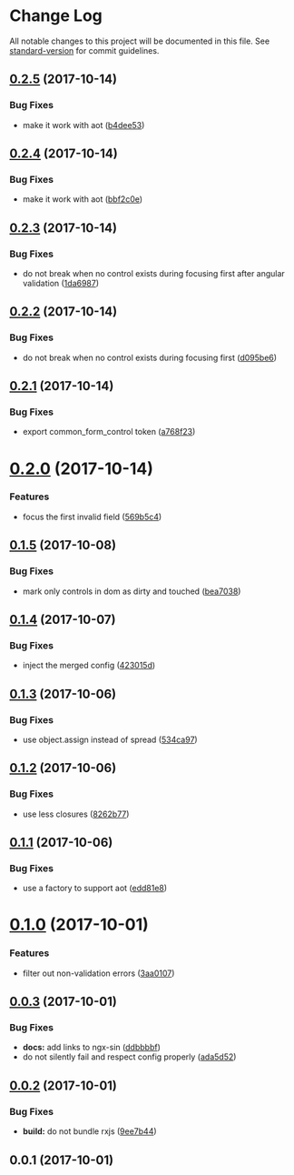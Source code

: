 # Change Log

All notable changes to this project will be documented in this file. See [standard-version](https://github.com/conventional-changelog/standard-version) for commit guidelines.

<a name="0.2.5"></a>
## [0.2.5](https://github.com/lazarljubenovic/ngx-common-forms/compare/v0.2.4...v0.2.5) (2017-10-14)


### Bug Fixes

* make it work with aot ([b4dee53](https://github.com/lazarljubenovic/ngx-common-forms/commit/b4dee53))



<a name="0.2.4"></a>
## [0.2.4](https://github.com/lazarljubenovic/ngx-common-forms/compare/v0.2.3...v0.2.4) (2017-10-14)


### Bug Fixes

* make it work with aot ([bbf2c0e](https://github.com/lazarljubenovic/ngx-common-forms/commit/bbf2c0e))



<a name="0.2.3"></a>
## [0.2.3](https://github.com/lazarljubenovic/ngx-common-forms/compare/v0.2.2...v0.2.3) (2017-10-14)


### Bug Fixes

* do not break when no control exists during focusing first after angular validation ([1da6987](https://github.com/lazarljubenovic/ngx-common-forms/commit/1da6987))



<a name="0.2.2"></a>
## [0.2.2](https://github.com/lazarljubenovic/ngx-common-forms/compare/v0.2.1...v0.2.2) (2017-10-14)


### Bug Fixes

* do not break when no control exists during focusing first ([d095be6](https://github.com/lazarljubenovic/ngx-common-forms/commit/d095be6))



<a name="0.2.1"></a>
## [0.2.1](https://github.com/lazarljubenovic/ngx-common-forms/compare/v0.2.0...v0.2.1) (2017-10-14)


### Bug Fixes

* export common_form_control token ([a768f23](https://github.com/lazarljubenovic/ngx-common-forms/commit/a768f23))



<a name="0.2.0"></a>
# [0.2.0](https://github.com/lazarljubenovic/ngx-common-forms/compare/v0.1.5...v0.2.0) (2017-10-14)


### Features

* focus the first invalid field ([569b5c4](https://github.com/lazarljubenovic/ngx-common-forms/commit/569b5c4))



<a name="0.1.5"></a>
## [0.1.5](https://github.com/lazarljubenovic/ngx-common-forms/compare/v0.1.4...v0.1.5) (2017-10-08)


### Bug Fixes

* mark only controls in dom as dirty and touched ([bea7038](https://github.com/lazarljubenovic/ngx-common-forms/commit/bea7038))



<a name="0.1.4"></a>
## [0.1.4](https://github.com/lazarljubenovic/ngx-common-forms/compare/v0.1.3...v0.1.4) (2017-10-07)


### Bug Fixes

* inject the merged config ([423015d](https://github.com/lazarljubenovic/ngx-common-forms/commit/423015d))



<a name="0.1.3"></a>
## [0.1.3](https://github.com/lazarljubenovic/ngx-common-forms/compare/v0.1.2...v0.1.3) (2017-10-06)


### Bug Fixes

* use object.assign instead of spread ([534ca97](https://github.com/lazarljubenovic/ngx-common-forms/commit/534ca97))



<a name="0.1.2"></a>
## [0.1.2](https://github.com/lazarljubenovic/ngx-common-forms/compare/v0.1.1...v0.1.2) (2017-10-06)


### Bug Fixes

* use less closures ([8262b77](https://github.com/lazarljubenovic/ngx-common-forms/commit/8262b77))



<a name="0.1.1"></a>
## [0.1.1](https://github.com/lazarljubenovic/ngx-common-forms/compare/v0.1.0...v0.1.1) (2017-10-06)


### Bug Fixes

* use a factory to support aot ([edd81e8](https://github.com/lazarljubenovic/ngx-common-forms/commit/edd81e8))



<a name="0.1.0"></a>
# [0.1.0](https://github.com/lazarljubenovic/ngx-common-forms/compare/v0.0.3...v0.1.0) (2017-10-01)


### Features

* filter out non-validation errors ([3aa0107](https://github.com/lazarljubenovic/ngx-common-forms/commit/3aa0107))



<a name="0.0.3"></a>
## [0.0.3](https://github.com/lazarljubenovic/ngx-common-forms/compare/v0.0.2...v0.0.3) (2017-10-01)


### Bug Fixes

* **docs:** add links to ngx-sin ([ddbbbbf](https://github.com/lazarljubenovic/ngx-common-forms/commit/ddbbbbf))
* do not silently fail and respect config properly ([ada5d52](https://github.com/lazarljubenovic/ngx-common-forms/commit/ada5d52))



<a name="0.0.2"></a>
## [0.0.2](https://github.com/lazarljubenovic/ngx-common-forms/compare/v0.0.1...v0.0.2) (2017-10-01)


### Bug Fixes

* **build:** do not bundle rxjs ([9ee7b44](https://github.com/lazarljubenovic/ngx-common-forms/commit/9ee7b44))



<a name="0.0.1"></a>
## 0.0.1 (2017-10-01)

